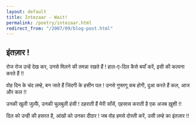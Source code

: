 ```yaml
---
layout: default
title: Intezaar - Wait!
permalink: /poetry/intezaar.html
redirect_from: "/2007/09/blog-post.html"
---
```


इंतज़ार !
-------

रोज रोज उन्हें देख कर, उनसे मिलने की तमन्ना रखते हैं !
हाल-ए-दिल कैसे बयाँ करें, इसी की कल्पना करते हैं !!

वोह दिन के चंद लम्हे, बन जाते हैं जिंदगी के हसीन पल !
उनसे गुफ्तगू कब होगी, दुआ करते हैं कल, आज और कल !!

उनकी खुली जुल्फैं, उनकी चुलबुली हंसी !
ठहराती हैं मेरी साँसें, एहसास कराती है एक अजब ख़ुशी !!

दिल को उन्ही की हसरत है, आंखों को उनका दीदार !
जब वोह हमसे दोस्ती करें, उसी लम्हे का इंतज़ार !!
